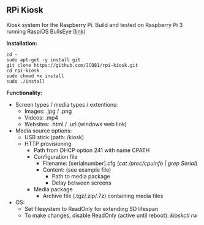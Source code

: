 ## RPi Kiosk

Kiosk system for the Raspberry Pi. Build and tested on Raspberry Pi 3 running RaspiOS BullsEye ([link](https://downloads.raspberrypi.org/raspios_full_armhf/images/raspios_full_armhf-2022-01-28/))

**Installation:**

    cd ~
    sudo apt-get -y install git
    git clone https://github.com/JCQ81/rpi-kiosk.git
    cd rpi-kiosk
    sudo chmod +x install
    sudo ./install

**Functionality:**
 - Screen types / media types / extentions:
	 - Images: .jpg / .png
	 - Videos: .mp4
	 - Websites: .html / .url (windows web link)
 - Media source options:
	 - USB stick (path: /kiosk)
	 - HTTP provisioning
		 - Path from DHCP option 241 with name CPATH
		 - Configuration file 
		 	- Filename: [serialnumber].cfg (*cat /proc/cpuinfo | grep Serial*)
		 	- Content: (see example file)
		 		- Path to media package 
				- Delay between screens
		- Media package
			- Archive file (.tgz/.zip/.7z) containing media files
 - OS:
 	- Set filesystem to ReadOnly for extending SD lifespan
 	- To make changes, disable ReadOnly (active until reboot): *kioskctl rw*
